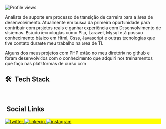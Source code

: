
<p align="left"> <img src="https://komarev.com/ghpvc/?username=vitto2&color=yellow" alt="Profile views" /> </p>
Analista de suporte em processo de transição de carreira para a área de desenvolvimento. Atualmente em busca da primeira oportunidade para contribuir com projetos reais e ganhar experiência com Desenvolvimento de sistemas. Estudo tecnologias como Php, Laravel, Mysql e já possuo conhecimento básico em Html, Csss, Javascript e outras tecnologias que tive contato durante meu trabalho na área de TI.  

Alguns dos meus projetos com PHP estão no meu diretório no github e foram desenvolvidos com o conhecimento que adquiri nos treinamentos que faço nas plataformas de curso com
<br>

## 🛠 &nbsp;Tech Stack

<br>

##  &nbsp;Social Links

<p align="left" style="background:yellow">
  
<a href="https://twitter.com/soy_vitto" target="_blank">
  <img align="center" src="https://img.shields.io/badge/-Twitter-05122A?style=flat&logo=twitter" alt="twitter"/>  
</a>
<a href="https://www.linkedin.com/in/vitorsdev/" target="_blank">
  <img align="center" src="https://img.shields.io/badge/-Linkedin-05122A?style=flat&logo=linkedin" alt="linkedin"/>
</a>
<a href="https://www.instagram.com/vitto.js/" target="_blank">
 <img align="center" src="https://img.shields.io/badge/-Instagram-05122A?style=flat&logo=instagram" alt="instagram"/>
</a>
</p>


